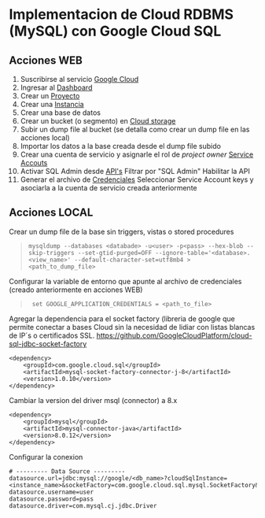 # Implementacion de Cloud RDBMS (MySQL) con Google Cloud SQL

## Acciones WEB

1. Suscribirse al servicio [Google Cloud](https://cloud.google.com/)
2. Ingresar al [Dashboard](https://console.cloud.google.com/home/dashboard)
3. Crear un [Proyecto](https://console.cloud.google.com/projectcreate)
4. Crear una [Instancia](https://console.cloud.google.com/sql/create-instance-mysql)
5. Crear una base de datos
6. Crear un bucket (o segmento) en [Cloud storage](https://console.cloud.google.com/storage/browser)
7. Subir un dump file al bucket (se detalla como crear un dump file en las acciones local)
8. Importar los datos a la base creada desde el dump file subido
9. Crear una cuenta de servicio y asignarle el rol de _project owner_ [Service Accouts](https://console.cloud.google.com/iam-admin/serviceaccounts)
10. Activar SQL Admin desde [API's](https://console.cloud.google.com/apis/library)
Filtrar por "SQL Admin"
Habilitar la API
11. Generar el archivo de [Credenciales](https://console.cloud.google.com/apis/credentials)
Seleccionar Service Account keys y asociarla a la cuenta de servicio creada anteriormente

## Acciones LOCAL

Crear un dump file de la base sin triggers, vistas o stored procedures
> `mysqldump --databases <databade> -u<user> -p<pass> --hex-blob --skip-triggers --set-gtid-purged=OFF --ignore-table='<database>.<view_name>' --default-character-set=utf8mb4 > <path_to_dump_file>`

Configurar la variable de entorno que apunte al archivo de credenciales (creado anteriormente en acciones WEB)

>` set GOOGLE_APPLICATION_CREDENTIALS = <path_to_file>`


Agregar la dependencia para el socket factory (libreria de google que permite conectar a bases Cloud sin la necesidad de lidiar con listas blancas de IP´s o certificados SSL.
https://github.com/GoogleCloudPlatform/cloud-sql-jdbc-socket-factory
```
<dependency>
	<groupId>com.google.cloud.sql</groupId>
	<artifactId>mysql-socket-factory-connector-j-8</artifactId>
	<version>1.0.10</version>
</dependency>
 ```
Cambiar la version del driver msql (connector) a 8.x
```
<dependency>
	<groupId>mysql</groupId>
	<artifactId>mysql-connector-java</artifactId>
	<version>8.0.12</version>
</dependency>
```
 
Configurar la conexion 
```
# --------- Data Source --------- 
datasource.url=jdbc:mysql://google/<db_name>?cloudSqlInstance=<instance_name>&socketFactory=com.google.cloud.sql.mysql.SocketFactory&useSSL=false
datasource.username=user
datasource.password=pass
datasource.driver=com.mysql.cj.jdbc.Driver
```